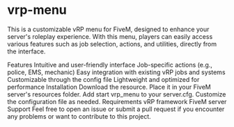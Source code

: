 # vrp-menu
This is a customizable vRP menu for FiveM, designed to enhance your server's roleplay experience. With this menu, players can easily access various features such as job selection, actions, and utilities, directly from the interface.

Features
Intuitive and user-friendly interface
Job-specific actions (e.g., police, EMS, mechanic)
Easy integration with existing vRP jobs and systems
Customizable through the config file
Lightweight and optimized for performance
Installation
Download the resource.
Place it in your FiveM server's resources folder.
Add start vrp_menu to your server.cfg.
Customize the configuration file as needed.
Requirements
vRP framework
FiveM server
Support
Feel free to open an issue or submit a pull request if you encounter any problems or want to contribute to this project.

